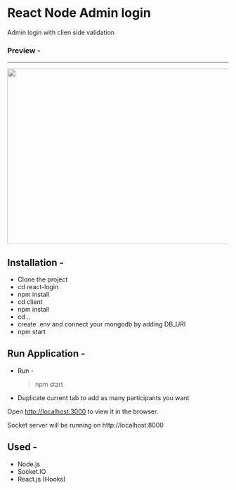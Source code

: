 # React Node Admin login
Admin login with clien side validation

### Preview - 

---

<img src="https://i.ibb.co/7WnDPxw/ezgif-com-gif-maker-1.gif" width="700" height="400" />


## Installation -
 - Clone the project
 - cd react-login
 - npm install
 - cd client
 - npm install
 - cd ..
 - create .env and connect your mongodb by adding DB_URI
 - npm start




 


## Run Application -
- Run - 
  > npm start
- Duplicate current tab to add as many participants you want

Open [http://localhost:3000](http://localhost:3000) to view it in the browser.

Socket server will be running on http://localhost:8000

## Used -
- Node.js
- Socket.IO
- React.js (Hooks)
